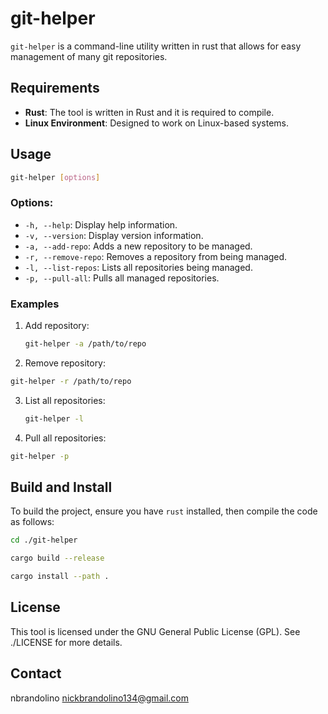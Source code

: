 # git-helper
`git-helper` is a command-line utility written in rust that allows for easy management of many git repositories.

## Requirements
- **Rust**: The tool is written in Rust and it is required to compile.
- **Linux Environment**: Designed to work on Linux-based systems.

## Usage
```bash
git-helper [options]
```

### Options:
- `-h, --help`: Display help information.
- `-v, --version`: Display version information.
- `-a, --add-repo`: Adds a new repository to be managed.
- `-r, --remove-repo`: Removes a repository from being managed.
- `-l, --list-repos`: Lists all repositories being managed.
- `-p, --pull-all`: Pulls all managed repositories.

### Examples
1. Add repository:
   ```bash
   git-helper -a /path/to/repo
   ```
2. Remove repository:
  ```bash
  git-helper -r /path/to/repo
  ```
3. List all repositories:
   ```bash
   git-helper -l
   ```
4. Pull all repositories:
  ```bash
  git-helper -p
  ```

## Build and Install
To build the project, ensure you have `rust` installed, then compile the code as follows:

```bash
cd ./git-helper
```
```bash
cargo build --release
```
```bash
cargo install --path .
```

## License
This tool is licensed under the GNU General Public License (GPL). See ./LICENSE for more details.

## Contact
nbrandolino
nickbrandolino134@gmail.com
